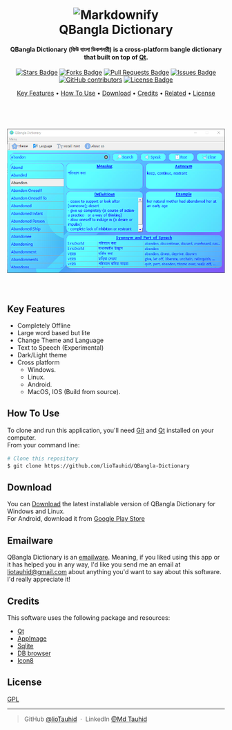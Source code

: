
<h1 align="center">
  <br>
  <a><img src="https://raw.githubusercontent.com/lioTauhid/QBangla-Dictionary/main/external_assets/logo.png" alt="Markdownify" width="200"></a>
  <br>
  QBangla Dictionary
  <br>
</h1>

<h4 align="center">QBangla Dictionary (কিউ বাংলা ডিকশনারী) is a cross-platform bangle dictionary that built on top of <a href="https://www.qt.io/" target="_blank">Qt</a>.</h4>
<div align="center">
<a href="https://github.com/lioTauhid/QBangla-Dictionary/stargazers"><img src="https://img.shields.io/github/stars/lioTauhid/QBangla-Dictionary" alt="Stars Badge"/></a>
<a href="https://github.com/lioTauhid/QBangla-Dictionary/network/members"><img src="https://img.shields.io/github/forks/lioTauhid/QBangla-Dictionary" alt="Forks Badge"/></a>
<a href="https://github.com/lioTauhid/QBangla-Dictionary/pulls"><img src="https://img.shields.io/github/issues-pr/lioTauhid/QBangla-Dictionary" alt="Pull Requests Badge"/></a>
<a href="https://github.com/lioTauhid/QBangla-Dictionary/issues"><img src="https://img.shields.io/github/issues/lioTauhid/QBangla-Dictionary" alt="Issues Badge"/></a>
<a href="https://github.com/lioTauhid/QBangla-Dictionary/graphs/contributors"><img alt="GitHub contributors" src="https://img.shields.io/github/contributors/lioTauhid/QBangla-Dictionary?color=2b9348"></a>
<a href="https://github.com/lioTauhid/QBangla-Dictionary/blob/master/LICENSE"><img src="https://img.shields.io/github/license/lioTauhid/QBangla-Dictionary?color=2b9348" alt="License Badge"/></a>
</div>
<p align="center">
  <a href="#key-features">Key Features</a> •
  <a href="#how-to-use">How To Use</a> •
  <a href="#download">Download</a> •
  <a href="#credits">Credits</a> •
  <a href="#related">Related</a> •
  <a href="#license">License</a>
</p>
<h1 align="center">
  <br>
  <a><img src="https://raw.githubusercontent.com/lioTauhid/QBangla-Dictionary/main/external_assets/Screenshot.png"></a>
  <br>
  <br>
</h1>

## Key Features

* Completely Offline
* Large word based but lite
* Change Theme and Language
* Text to Speech (Experimental)
* Dark/Light theme
* Cross platform
  - Windows.
  - Linux.
  - Android.
  - MacOS, IOS (Build from source).


## How To Use

To clone and run this application, you'll need [Git](https://git-scm.com) and [Qt](https://www.qt.io/) installed on your computer. \
From your command line:

```bash
# Clone this repository
$ git clone https://github.com/lioTauhid/QBangla-Dictionary
```

## Download

You can [Download](https://github.com/lioTauhid/QBangla-Dictionary/releases) the latest installable version of QBangla Dictionary for Windows and Linux.\
For Android, download it from [Google Play Store](https://play.google.com/store/apps/details?id=lio.tauhid.bijoyekush)

## Emailware

QBangla Dictionary is an [emailware](https://en.wiktionary.org/wiki/emailware). Meaning, if you liked using this app or it has helped you in any way, I'd like you send me an email at <liotauhid@gmail.com> about anything you'd want to say about this software. I'd really appreciate it!

## Credits

This software uses the following package and resources:

- [Qt](https://www.qt.io/)
- [AppImage](https://github.com/probonopd/linuxdeployqt)
- [Sqlite](https://www.sqlite.org/index.html)
- [DB browser](https://sqlitebrowser.org/)
- [Icon8](https://icons8.com/)

## License

[GPL](https://raw.githubusercontent.com/lioTauhid/QBangla-Dictionary/main/LICENSE.txt)

---

> GitHub [@lioTauhid](https://github.com/lioTauhid) &nbsp;&middot;&nbsp;
> LinkedIn [@Md Tauhid](https://www.linkedin.com/in/md-tauhid-5861b8140/)

